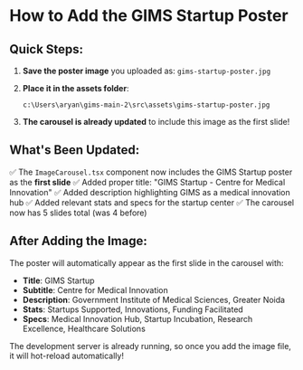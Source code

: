 # How to Add the GIMS Startup Poster

## Quick Steps:

1. **Save the poster image** you uploaded as: `gims-startup-poster.jpg`

2. **Place it in the assets folder**: 
   ```
   c:\Users\aryan\gims-main-2\src\assets\gims-startup-poster.jpg
   ```

3. **The carousel is already updated** to include this image as the first slide!

## What's Been Updated:

✅ The `ImageCarousel.tsx` component now includes the GIMS Startup poster as the **first slide**
✅ Added proper title: "GIMS Startup - Centre for Medical Innovation"
✅ Added description highlighting GIMS as a medical innovation hub
✅ Added relevant stats and specs for the startup center
✅ The carousel now has 5 slides total (was 4 before)

## After Adding the Image:

The poster will automatically appear as the first slide in the carousel with:
- **Title**: GIMS Startup
- **Subtitle**: Centre for Medical Innovation
- **Description**: Government Institute of Medical Sciences, Greater Noida
- **Stats**: Startups Supported, Innovations, Funding Facilitated
- **Specs**: Medical Innovation Hub, Startup Incubation, Research Excellence, Healthcare Solutions

The development server is already running, so once you add the image file, it will hot-reload automatically!
